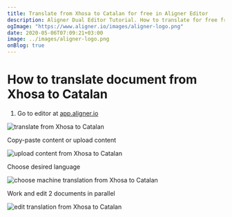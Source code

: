 ```yaml
---
title: Translate from Xhosa to Catalan for free in Aligner Editor
description: Aligner Dual Editor Tutorial. How to translate for free from Xhosa to Catalan. Aligner is multilingual document management platform. 
ogImage: "https://www.aligner.io/images/aligner-logo.png"
date: 2020-05-06T07:09:21+03:00
image: ../images/aligner-logo.png
onBlog: true
---
```


# How to translate document from Xhosa to Catalan

1. Go to editor at [app.aligner.io](https://app.aligner.io "Aligner App web page")

![translate from Xhosa to Catalan](../aligner-blank-editor.png "translate from Xhosa to Catalan")

Copy-paste content or upload content

![upload content from Xhosa to Catalan](../aligner-uploaded-document.png "upload content from Xhosa to Catalan")

Choose desired language

![choose machine translation from Xhosa to Catalan](../aligner-language-dropdown.png "choose machine translation from Xhosa to Catalan")

Work and edit 2 documents in parallel

![edit translation from Xhosa to Catalan](../aligner-double-sitded-editor.png "edit translation from Xhosa to Catalan")

